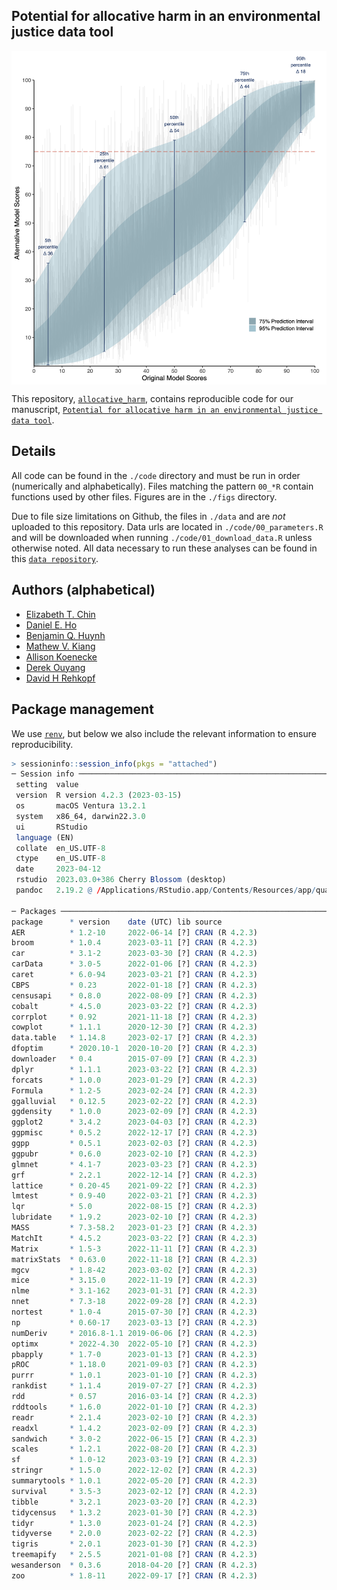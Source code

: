 
<!-- README.md is generated from README.Rmd. Please edit that file -->

## Potential for allocative harm in an environmental justice data tool

<img src="./figs/quantreg.png" width="750px" style="display: block; margin: auto;" />

This repository,
[`allocative_harm`](https://github.com/etchin/allocative_harm), contains
reproducible code for our manuscript,
[`Potential for allocative harm in an environmental justice data tool`](http://arxiv.org/abs/2304.05603).

## Details

All code can be found in the `./code` directory and must be run in order
(numerically and alphabetically). Files matching the pattern `00_*R`
contain functions used by other files. Figures are in the `./figs`
directory.

Due to file size limitations on Github, the files in `./data` and are
*not* uploaded to this repository. Data urls are located in
`./code/00_parameters.R` and will be downloaded when running
`./code/01_download_data.R` unless otherwise noted. All data necessary
to run these analyses can be found in this
[`data repository`](https://doi.org/10.7910/DVN/EVWNC2).

## Authors (alphabetical)

- [Elizabeth T. Chin](https://etchin.github.io/)
- [Daniel E. Ho](https://dho.stanford.edu/)
- [Benjamin Q. Huynh](https://benhuynh.github.io/)
- [Mathew V. Kiang](https://mathewkiang.com/)
- [Allison Koenecke](https://koenecke.infosci.cornell.edu/)
- [Derek Ouyang](https://derekouyang.com/)
- [David H Rehkopf](https://profiles.stanford.edu/david-rehkopf)

## Package management

We use [`renv`](https://rstudio.github.io/renv/index.html), but below we
also include the relevant information to ensure reproducibility.

``` r
> sessioninfo::session_info(pkgs = "attached")
─ Session info ─────────────────────────────────────────────────────────────────────────────────────────────────────────────────────────────────────────────────────────────────────────────────────────────────────────────────────
 setting  value
 version  R version 4.2.3 (2023-03-15)
 os       macOS Ventura 13.2.1
 system   x86_64, darwin22.3.0
 ui       RStudio
 language (EN)
 collate  en_US.UTF-8
 ctype    en_US.UTF-8
 date     2023-04-12
 rstudio  2023.03.0+386 Cherry Blossom (desktop)
 pandoc   2.19.2 @ /Applications/RStudio.app/Contents/Resources/app/quarto/bin/tools/ (via rmarkdown)

─ Packages ─────────────────────────────────────────────────────────────────────────────────────────────────────────────────────────────────────────────────────────────────────────────────────────────────────────────────────────
package      * version    date (UTC) lib source
AER          * 1.2-10     2022-06-14 [?] CRAN (R 4.2.3)
broom        * 1.0.4      2023-03-11 [?] CRAN (R 4.2.3)
car          * 3.1-2      2023-03-30 [?] CRAN (R 4.2.3)
carData      * 3.0-5      2022-01-06 [?] CRAN (R 4.2.3)
caret        * 6.0-94     2023-03-21 [?] CRAN (R 4.2.3)
CBPS         * 0.23       2022-01-18 [?] CRAN (R 4.2.3)
censusapi    * 0.8.0      2022-08-09 [?] CRAN (R 4.2.3)
cobalt       * 4.5.0      2023-03-22 [?] CRAN (R 4.2.3)
corrplot     * 0.92       2021-11-18 [?] CRAN (R 4.2.3)
cowplot      * 1.1.1      2020-12-30 [?] CRAN (R 4.2.3)
data.table   * 1.14.8     2023-02-17 [?] CRAN (R 4.2.3)
dfoptim      * 2020.10-1  2020-10-20 [?] CRAN (R 4.2.3)
downloader   * 0.4        2015-07-09 [?] CRAN (R 4.2.3)
dplyr        * 1.1.1      2023-03-22 [?] CRAN (R 4.2.3)
forcats      * 1.0.0      2023-01-29 [?] CRAN (R 4.2.3)
Formula      * 1.2-5      2023-02-24 [?] CRAN (R 4.2.3)
ggalluvial   * 0.12.5     2023-02-22 [?] CRAN (R 4.2.3)
ggdensity    * 1.0.0      2023-02-09 [?] CRAN (R 4.2.3)
ggplot2      * 3.4.2      2023-04-03 [?] CRAN (R 4.2.3)
ggpmisc      * 0.5.2      2022-12-17 [?] CRAN (R 4.2.3)
ggpp         * 0.5.1      2023-02-03 [?] CRAN (R 4.2.3)
ggpubr       * 0.6.0      2023-02-10 [?] CRAN (R 4.2.3)
glmnet       * 4.1-7      2023-03-23 [?] CRAN (R 4.2.3)
grf          * 2.2.1      2022-12-14 [?] CRAN (R 4.2.3)
lattice      * 0.20-45    2021-09-22 [?] CRAN (R 4.2.3)
lmtest       * 0.9-40     2022-03-21 [?] CRAN (R 4.2.3)
lqr          * 5.0        2022-08-15 [?] CRAN (R 4.2.3)
lubridate    * 1.9.2      2023-02-10 [?] CRAN (R 4.2.3)
MASS         * 7.3-58.2   2023-01-23 [?] CRAN (R 4.2.3)
MatchIt      * 4.5.2      2023-03-22 [?] CRAN (R 4.2.3)
Matrix       * 1.5-3      2022-11-11 [?] CRAN (R 4.2.3)
matrixStats  * 0.63.0     2022-11-18 [?] CRAN (R 4.2.3)
mgcv         * 1.8-42     2023-03-02 [?] CRAN (R 4.2.3)
mice         * 3.15.0     2022-11-19 [?] CRAN (R 4.2.3)
nlme         * 3.1-162    2023-01-31 [?] CRAN (R 4.2.3)
nnet         * 7.3-18     2022-09-28 [?] CRAN (R 4.2.3)
nortest      * 1.0-4      2015-07-30 [?] CRAN (R 4.2.3)
np           * 0.60-17    2023-03-13 [?] CRAN (R 4.2.3)
numDeriv     * 2016.8-1.1 2019-06-06 [?] CRAN (R 4.2.3)
optimx       * 2022-4.30  2022-05-10 [?] CRAN (R 4.2.3)
pbapply      * 1.7-0      2023-01-13 [?] CRAN (R 4.2.3)
pROC         * 1.18.0     2021-09-03 [?] CRAN (R 4.2.3)
purrr        * 1.0.1      2023-01-10 [?] CRAN (R 4.2.3)
rankdist     * 1.1.4      2019-07-27 [?] CRAN (R 4.2.3)
rdd          * 0.57       2016-03-14 [?] CRAN (R 4.2.3)
rddtools     * 1.6.0      2022-01-10 [?] CRAN (R 4.2.3)
readr        * 2.1.4      2023-02-10 [?] CRAN (R 4.2.3)
readxl       * 1.4.2      2023-02-09 [?] CRAN (R 4.2.3)
sandwich     * 3.0-2      2022-06-15 [?] CRAN (R 4.2.3)
scales       * 1.2.1      2022-08-20 [?] CRAN (R 4.2.3)
sf           * 1.0-12     2023-03-19 [?] CRAN (R 4.2.3)
stringr      * 1.5.0      2022-12-02 [?] CRAN (R 4.2.3)
summarytools * 1.0.1      2022-05-20 [?] CRAN (R 4.2.3)
survival     * 3.5-3      2023-02-12 [?] CRAN (R 4.2.3)
tibble       * 3.2.1      2023-03-20 [?] CRAN (R 4.2.3)
tidycensus   * 1.3.2      2023-01-30 [?] CRAN (R 4.2.3)
tidyr        * 1.3.0      2023-01-24 [?] CRAN (R 4.2.3)
tidyverse    * 2.0.0      2023-02-22 [?] CRAN (R 4.2.3)
tigris       * 2.0.1      2023-01-30 [?] CRAN (R 4.2.3)
treemapify   * 2.5.5      2021-01-08 [?] CRAN (R 4.2.3)
wesanderson  * 0.3.6      2018-04-20 [?] CRAN (R 4.2.3)
zoo          * 1.8-11     2022-09-17 [?] CRAN (R 4.2.3)
```
